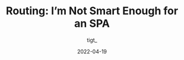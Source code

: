 ---
author: tigt_
date: 2022-04-19
permalink: false
publisher: thepracticaldev
tags:
  - routing
  - single-page-apps
  - meta
target_url: https://dev.to/tigt/routing-im-not-smart-enough-for-a-spa-5hki
title: "Routing: I’m Not Smart Enough for an SPA"
---